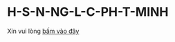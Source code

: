 # H-S-N-NG-L-C-PH-T-MINH
Xin vui lòng [bấm vào đây](https://phatminh3651-my.sharepoint.com/:b:/g/personal/0912313739_phatminh3651_onmicrosoft_com/EYRybpwbn7FPnbJW1G04PQYBfPfSu5YpHlKyhtORWbbI_A?e=CTiZf1)
